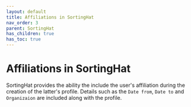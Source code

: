 ```yaml
---
layout: default
title: Affiliations in SortingHat
nav_order: 3
parent: SortingHat
has_children: true
has_toc: true
---
```


# Affiliations in SortingHat

SortingHat provides the ability the include the user's affiliation during the
creation of the latter's profile. Details such as the `Date from`, `Date to` and
`Organizaion` are included along with the profile.